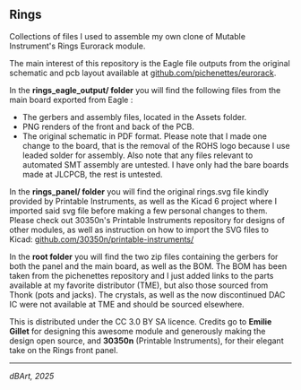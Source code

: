 Rings
--------

Collections of files I used to assemble my own clone of Mutable Instrument's Rings Eurorack module.

The main interest of this repository is the Eagle file outputs from the original schematic and pcb layout available at [github.com/pichenettes/eurorack](https://github.com/pichenettes/eurorack/).


In the **rings_eagle_output/ folder** you will find the following files from the main board exported from Eagle :
- The gerbers and assembly files, located in the Assets folder.
- PNG renders of the front and back of the PCB.
- The original schematic in PDF format.
Please note that I made one change to the board, that is the removal of the ROHS logo because I use leaded solder for assembly.
Also note that any files relevant to automated SMT assembly are untested. I have only had the bare boards made at JLCPCB, the rest is untested.

In the **rings_panel/ folder** you will find the original rings.svg file kindly provided by Printable Instruments, as well as the Kicad 6 project where I imported said svg file before making a few personal changes to them. Please check out 30350n's Printable Instruments repository for designs of other modules, as well as instruction on how to import the SVG files to Kicad: [github.com/30350n/printable-instruments/](https://github.com/30350n/printable-instruments/)

In the **root folder** you will find the two zip files containing the gerbers for both the panel and the main board, as well as the BOM. The BOM has been taken from the pichenettes repository and I just added links to the parts available at my favorite distributor (TME), but also those sourced from Thonk (pots and jacks). The crystals, as well as the now discontinued DAC IC were not available at TME and should be sourced elsewhere.

This is distributed under the CC 3.0 BY SA licence. Credits go to **Emilie Gillet** for designing this awesome module and generously making the design open source, and **30350n** (Printable Instruments), for their elegant take on the Rings front panel.

--------
*dBArt, 2025*
